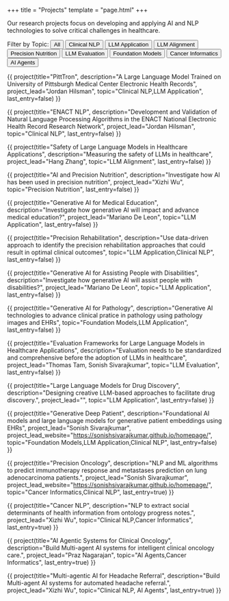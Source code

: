 +++
title = "Projects"
template = "page.html"
+++

<div class="section-intro fade-in">
    <p class="lead">Our research projects focus on developing and applying AI and NLP technologies to solve critical challenges in healthcare.</p>
</div>

<div class="topic-filters fade-in">
    <span class="filter-label">Filter by Topic:</span>
    <button class="topic-filter active" data-topic="all">All</button>
    <button class="topic-filter" data-topic="Clinical NLP">Clinical NLP</button>
    <button class="topic-filter" data-topic="LLM Application">LLM Application</button>
    <button class="topic-filter" data-topic="LLM Alignment">LLM Alignment</button>
    <button class="topic-filter" data-topic="Precision Nutrition">Precision Nutrition</button>
    <button class="topic-filter" data-topic="LLM Evaluation">LLM Evaluation</button>
    <button class="topic-filter" data-topic="Foundation Models">Foundation Models</button>
    <button class="topic-filter" data-topic="Cancer Informatics">Cancer Informatics</button>
    <button class="topic-filter" data-topic="AI Agents">AI Agents</button>
</div>

<div class="projects-list fade-in">

<script>
// Initialize filtering when the page loads
function initializeFiltering() {
    const filters = document.querySelectorAll('.topic-filter');
    const projects = document.querySelectorAll('.project-card');
    const spacers = document.querySelectorAll('.project-spacer');

    function updateVisibility() {
        const activeTopic = document.querySelector('.topic-filter.active').getAttribute('data-topic');
        let lastVisibleIndex = -1;

        // First pass: determine visibility
        projects.forEach((project, index) => {
            if (activeTopic === 'all') {
                project.style.display = '';
                lastVisibleIndex = index;
                return;
            }

            const projectTopics = project.getAttribute('data-topics');
            const shouldShow = projectTopics && projectTopics.includes(activeTopic);
            project.style.display = shouldShow ? '' : 'none';
            if (shouldShow) {
                lastVisibleIndex = index;
            }
        });

        // Second pass: update spacers
        spacers.forEach((spacer, index) => {
            spacer.style.display = (index < lastVisibleIndex) ? '' : 'none';
        });
    }

    filters.forEach(filter => {
        filter.addEventListener('click', function(e) {
            e.preventDefault();
            filters.forEach(f => f.classList.remove('active'));
            this.classList.add('active');
            updateVisibility();
        });
    });

    // Initial visibility update
    updateVisibility();
}

// Try to initialize immediately
initializeFiltering();

// Also try after a short delay to ensure content is loaded
setTimeout(initializeFiltering, 100);

// Also initialize when the DOM is fully loaded
document.addEventListener('DOMContentLoaded', initializeFiltering);
</script>

{{ project(title="PittTron", description="A Large Language Model Trained on University of Pittsburgh Medical Center Electronic Health Records", project_lead="Jordan Hilsman", topic="Clinical NLP,LLM Application", last_entry=false) }}

{{ project(title="ENACT NLP", description="Development and Validation of Natural Language Processing Algorithms in the ENACT National Electronic Health Record Research Network", project_lead="Jordan Hilsman", topic="Clinical NLP", last_entry=false) }}

{{ project(title="Safety of Large Language Models in Healthcare Applications", description="Measuring the safety of LLMs in healthcare", project_lead="Hang Zhang", topic="LLM Alignment", last_entry=false) }}

{{ project(title="AI and Precision Nutrition", description="Investigate how AI has been used in precision nutrition", project_lead="Xizhi Wu", topic="Precision Nutrition", last_entry=false) }}

{{ project(title="Generative AI for Medical Education", description="Investigate how generative AI will impact and advance medical education?", project_lead="Mariano De Leon", topic="LLM Application", last_entry=false) }}

{{ project(title="Precision Rehabilitation", description="Use data-driven approach to identify the precision rehabilitation approaches that could result in optimal clinical outcomes", topic="LLM Application,Clinical NLP", last_entry=false) }}

{{ project(title="Generative AI for Assisting People with Disabilities", description="Investigate how generative AI will assist people with disabilities?", project_lead="Mariano De Leon", topic="LLM Application", last_entry=false) }}

{{ project(title="Generative AI for Pathology", description="Generative AI technologies to advance clinical pratice in pathology using pathology images and EHRs", topic="Foundation Models,LLM Application", last_entry=false) }}

{{ project(title="Evaluation Frameworks for Large Language Models in Healthcare Applications", description="Evaluation needs to be standardized and comprehensive before the adoption of LLMs in healthcare", project_lead="Thomas Tam, Sonish Sivarajkumar", topic="LLM Evaluation", last_entry=false) }}

{{ project(title="Large Language Models for Drug Discovery", description="Designing creative LLM-based approaches to facilitate drug discovery.", project_lead="", topic="LLM Application", last_entry=false) }}

{{ project(title="Generative Deep Patient", description="Foundational AI models and large language models for generative patient embeddings using EHRs", project_lead="Sonish Sivarajkumar", project_lead_website="https://sonishsivarajkumar.github.io/homepage/", topic="Foundation Models,LLM Application,Clinical NLP", last_entry=false) }}

{{ project(title="Precision Oncology", description="NLP and ML algorithms to predict immunotherapy response and metastases prediction on lung adenocarcinoma patients.", project_lead="Sonish Sivarajkumar", project_lead_website="https://sonishsivarajkumar.github.io/homepage/", topic="Cancer Informatics,Clinical NLP", last_entry=true) }}

{{ project(title="Cancer NLP", description="NLP to extract social determinants of health information from ontology progress notes.", project_lead="Xizhi Wu", topic="Clinical NLP,Cancer Informatics", last_entry=true) }}

{{ project(title="AI Agentic Systems for Clinical Oncology", description="Build Multi-agent AI systems for intelligent clinical oncology care.", project_lead="Praz Nagarajan", topic="AI Agents,Cancer Informatics", last_entry=true) }}

{{ project(title="Multi-agentic AI for Headache Referral", description="Build Multi-agent AI systems for automated headache referral.", project_lead="Xizhi Wu", topic="Clinical NLP, AI Agents", last_entry=true) }}

</div>
